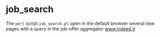 # job_search

The `perl` script `job_search.pl` open in the default browser several new pages with a query in the job-offer aggregator www.indeed.it
